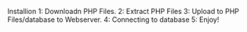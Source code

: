Installion
1: Downloadn PHP Files.
2: Extract PHP Files
3: Upload to PHP Files/database to Webserver.
4: Connecting to database
5: Enjoy!

